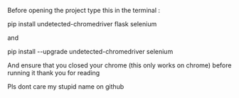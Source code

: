 Before opening the project type this in the terminal :             

pip install undetected-chromedriver flask selenium

and 

pip install --upgrade undetected-chromedriver selenium

And ensure that you closed your chrome (this only works on chrome) before running it thank you for reading

Pls dont care my stupid name on github
